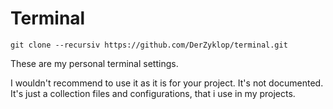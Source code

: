 # Terminal

```git clone --recursiv https://github.com/DerZyklop/terminal.git```

These are my personal terminal settings.

I wouldn't recommend to use it as it is for your project. It's not documented.
It's just a collection files and configurations, that i use in my projects.
